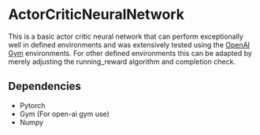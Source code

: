 # ActorCriticNeuralNetwork
This is a basic actor critic neural network that can perform exceptionally well in defined environments and was extensively tested using the [OpenAI Gym](https://gym.openai.com/envs/#classic_control) environments. For other defined environments this can be adapted by merely adjusting the running_reward algorithm and completion check.

## Dependencies
- Pytorch
- Gym (For open-ai gym use)
- Numpy
